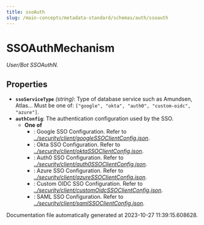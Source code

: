 ```yaml
---
title: ssoAuth
slug: /main-concepts/metadata-standard/schemas/auth/ssoauth
---
```


# SSOAuthMechanism

*User/Bot SSOAuthN.*

## Properties

- **`ssoServiceType`** *(string)*: Type of database service such as Amundsen, Atlas... Must be one of: `["google", "okta", "auth0", "custom-oidc", "azure"]`.
- **`authConfig`**: The authentication configuration used by the SSO.
  - **One of**
    - : Google SSO Configuration. Refer to *[../security/client/googleSSOClientConfig.json](#/security/client/googleSSOClientConfig.json)*.
    - : Okta SSO Configuration. Refer to *[../security/client/oktaSSOClientConfig.json](#/security/client/oktaSSOClientConfig.json)*.
    - : Auth0 SSO Configuration. Refer to *[../security/client/auth0SSOClientConfig.json](#/security/client/auth0SSOClientConfig.json)*.
    - : Azure SSO Configuration. Refer to *[../security/client/azureSSOClientConfig.json](#/security/client/azureSSOClientConfig.json)*.
    - : Custom OIDC SSO Configuration. Refer to *[../security/client/customOidcSSOClientConfig.json](#/security/client/customOidcSSOClientConfig.json)*.
    - : SAML SSO Configuration. Refer to *[../security/client/samlSSOClientConfig.json](#/security/client/samlSSOClientConfig.json)*.


Documentation file automatically generated at 2023-10-27 11:39:15.608628.
